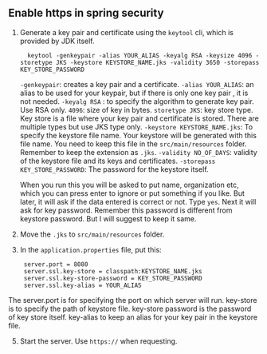 ## Enable https in spring security

1. Generate a key pair and certificate using the `keytool` cli, which is provided by JDK itself.

   ```
     keytool -genkeypair -alias YOUR_ALIAS -keyalg RSA -keysize 4096 -storetype JKS -keystore KEYSTORE_NAME.jks -validity 3650 -storepass KEY_STORE_PASSWORD
   ```
   `-genkeypair`: creates a key pair and a certificate.
   `-alias YOUR_ALIAS`: an alias to be used for your keypair, but if there is only one key pair , it is not needed.
   `-keyalg RSA` : to specify the algorithm to generate key pair. Use RSA only.
   `4096`: size of key in bytes.
   `storetype JKS`: key store type. Key store is a file where your key pair and certificate is stored. There are multiple types but use JKS type only.
   `-keystore KEYSTORE_NAME.jks`: To specify the keystore file name. Your keystore will be generated with this file name. You need to keep this file in the `src/main/resources` folder. Remember to keep the extension as `.jks`.
   `-validity NO_OF_DAYS`: validity of the keystore file and its keys and certificates.
   `-storepass KEY_STORE_PASSWORD`: The password for the keystore itself.

   When you run this you will be asked to put name, organization etc, which you can press enter to ignore or put something if you like. But later, it will ask if the data entered is correct or not. Type `yes`.  Next it will ask for key password. Remember this password is different from keystore password. But I will suggest to keep it same. 


3. Move the `.jks` to `src/main/resources` folder.
4. In the `application.properties` file, put this:
   ```
    server.port = 8080
    server.ssl.key-store = classpath:KEYSTORE_NAME.jks
    server.ssl.key-store-password = KEY_STORE_PASSWORD
    server.ssl.key-alias = YOUR_ALIAS
   ```

The server.port is for specifying the port on which server will run.
key-store is to specify the path of keystore file.
key-store password is the password of key store itself.
key-alias to keep an alias for your key pair in the keystore file.

5. Start the server. Use `https://` when requesting.


